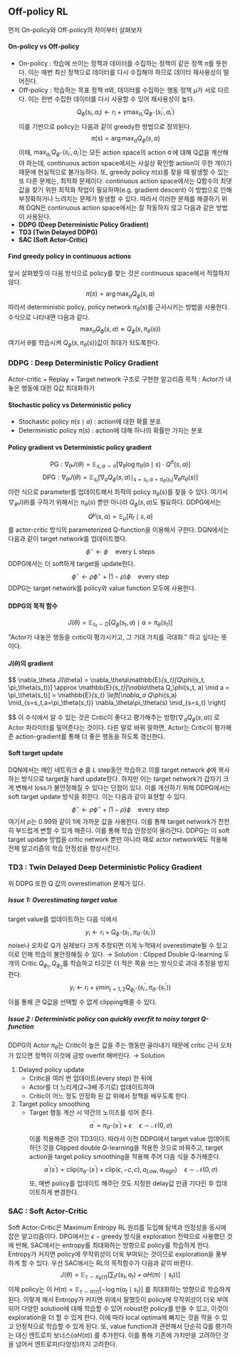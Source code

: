 ## Off-policy RL
먼저 On-policy와 Off-policy의 차이부터 살펴보자
#### On-policy vs Off-policy
- On-policy : 학습에 쓰이는 정책과 데이터를 수집하는 정책이 같은 정책 $\pi$를 뜻한다. 이는 매번 최신 정책으로 데이터를 다시 수집해야 하므로 데이터 재사용성이 떨어진다.
- Off-policy : 학습하는 목표 정책 $\pi$와, 데이터를 수집하는 행동 정책 $\mu$가 서로 다르다. 이는 한번 수집한 데이터를 다시 사용할 수 있어 재사용성이 높다.
$$
Q_\phi(s_i, a_i) \leftarrow r_i + \gamma\max_{a_i^\prime}Q_{\phi^-}(s_i^\prime, a_i^\prime)
$$
이를 기반으로 policy는 다음과 같이 greedy한 방법으로 정의된다.
$$\pi(s) = \arg\max_aQ_\phi(s,a)$$
이때, $\max_{a_i^\prime}Q_{\phi^-}(s_i^\prime, a_i^\prime)$는 모든 action space의 action $a^\prime$에 대해 Q값을 계산해야 하는데, continuous action space에서는 사실상 확인할 action이 무한 개이기 때문에 현실적으로 불가능하다. 또, greedy policy $\pi(s)$를 찾을 때 발생할 수 있는 또 다른 문제는, 최적화 문제이다. continuous action space에서는 Q함수의 최댓값을 찾기 위한 최적화 작업이 필요하며(e.g. gradient descent) 이 방법으로 인해 부정확하거나 느려지는 문제가 발생할 수 있다.
따라서 이러한 문제를 해결하기 위해 DQN은 continuous action space에서는 잘 작동하지 않고 다음과 같은 방법이 사용된다.
- **DDPG (Deep Deterministic Policy Gradient)**
- **TD3 (Twin Delayed DDPG)**
- **SAC (Soft Actor-Critic)**
#### Find greedy policy in continuous actions
앞서 살펴봤듯이 다음 방식으로 policy를 찾는 것은 continuous space에서 적절하지 않다.
$$\pi(s) = \arg\max_aQ_\phi(s,a)$$
따라서 deterministic policy, policy network $\pi_\theta(s)$를 근사시키는 방법을 사용한다.
수식으로 나타내면 다음과 같다.
$$
	\max_aQ_\phi(s,a)\approx Q_\phi(s, \pi_\theta(s))
$$
여기서 $\theta$를 학습시켜 $Q_\phi(s, \pi_\theta(s))$값이 최대가 되도록한다.
### DDPG : Deep Deterministic Policy Gradient
Actor-critic + Replay + Target network 구조로 구현한 알고리즘
목적 : Actor가 내놓은 행동에 대한 Q값 최대화하기
#### Stochastic policy vs Deterministic policy
- Stochastic policy $\pi(s \mid a)$ : action에 대한 확률 분포
- Deterministic policy $\pi(s)$ : action에 대해 하나의 확률만 가지는 분포
#### Policy gradient vs Deterministic policy gradient
$$
\text{PG} : \nabla_\theta J(\theta) = \mathbb{E}_{s, a\sim\pi}\left[\nabla_\theta\log\pi_\theta(a\mid s)\cdot Q^\pi(s,a)\right]
$$
$$
\text{DPG} : \nabla_\theta J(\theta) = \mathbb{E}_{s_t} \left[\nabla_aQ_\phi(s,a) \mid _{s=s_t, a = \pi_\theta(s_t)}\nabla_\theta\pi_\theta(s)\right]
$$
이런 식으로 parameter를 업데이트해서 최적의 policy $\pi_\theta(s)$를 찾을 수 있다.
여기서 $\nabla_\theta J(\theta)$를 구하기 위해서는 $\pi_\theta(s)$ 뿐만 아니라 $Q_\phi(s,a)$도 필요하다. DDPG에서는 
$$
Q^\mu(s,a) = \mathbb{E}_\mu[R_t \mid s,a]
$$ 를 actor-critic 방식의 parameterized Q-function을 이용해서 구한다. 
DQN에서는 다음과 같이 target network를 업데이트했다.
$$
\phi^- \leftarrow \phi \quad \text{every L steps}
$$
DDPG에서는 더 soft하게 target을 update한다.
$$
\phi^- \leftarrow \rho\phi^- + (1-\rho)\phi \quad \text{every step}
$$
DDPG는 target network를 policy와 value function 모두에 사용한다.
#### DDPG의 목적 함수
$$
J(\theta) = \mathbb{E}_{s_t\sim D}[Q_\phi(s_t, a) \mid a=\pi_\theta(s_t)]
$$
"Actor가 내놓은 행동을 critic이 평가시키고, 그 기대 가치를 극대화." 하고 싶다는 뜻이다.

#### $J(\theta)$의 gradient
$$
\nabla_\theta J(\theta) = \nabla_\theta\mathbb{E}_{s_t}[Q_\phi(s_t, \pi_\theta(s_t))]
\approx \mathbb{E}_{s_t}[\nabla_\theta Q_\phi(s_t, a) \mid a = \pi_\theta(s_t)]
= \mathbb{E}_{s_t} \left[\nabla_a Q_\phi(s,a) \mid_{s=s_t,a=\pi_\theta(s_t)} \nabla_\theta\pi_\theta(s) \mid_{s=s_t}  \right]

$$
이 수식에서 알 수 있는 것은 Critic이 좋다고 평가해주는 방향($\nabla_a Q_\phi(s,a))$ 로 Actor 파라미터를 밀어준다는 것이다. 다른 말로 바꿔 말하면, Actor는 Critic이 평가해준 action-gradient를 통해 더 좋은 행동을 하도록 갱신한다.
#### Soft target update
DQN에서는 메인 네트워크 $\phi$ 를 $L$ step동안 학습하고 이를 target network $\phi$에 복사하는 방식으로 target을 hard update한다. 하지만 이는 target network가 갑자기 크게 변해서 loss가 불안정해질 수 있다는 단점이 있다. 이를 개선하기 위해 DDPG에서는 soft target update 방식을 취한다. 이는 다음과 같이 표현할 수 있다.
$$\phi^- \leftarrow \rho\phi^- + (1-\rho)\phi \quad \text{every step}$$
여기서 $\rho$는 0.99와 같이 1에 가까운 값을 사용한다. 이를 통해 target network가 천천히 부드럽게 변할 수 있게 해준다. 이를 통해 학습 안정성이 올라간다. DDPG는 이 soft target update 방법을 critic network 뿐만 아니라 때로 actor network에도 적용해 전체 알고리즘의 학습 안정성을 향상시킨다.
### TD3 : Twin Delayed Deep Deterministic Policy Gradient
위 DDPG 또한 Q 값의 overestimation 문제가 있다.
##### Issue 1: Overestimating target value
target value를 업데이트하는 다음 식에서
$$ y_i \leftarrow r_i + Q_{\phi^-}(s_i^\prime, \pi_{\theta^{-}}(s_i^\prime))$$  noise나 오차로 Q가 실제보다 크게 추정되면 이게 누적돼서 overestimate될 수 있고 이로 인해 학습이 불안정해질 수 있다.
$\rightarrow$ Solution : Clipped Double Q-learning
두 개의 Critic $Q_{\phi_1}, Q_{\phi_2}$를 학습하고 타깃은 더 적은 쪽을 쓰는 방식으로 과대 추정을 방지한다.
$$ y_i \leftarrow r_i + \gamma \min_{j=1,2}Q_{\phi_j^-}(s_i^\prime, \pi_{\theta^-}(s_i^\prime))$$
이를 통해 큰 Q값을 선택할 수 없게 clipping해줄 수 있다.
##### Issue 2 : Deterministic policy can quickly overfit to noisy target Q-function
DDPG의 Actor $\pi_\theta$는 Critic이 높은 값을 주는 행동만 골라내기 때문에 critic 근사 오차가 있으면 정책이 이것에 금방 overfit 해버린다.
$\rightarrow$ Solution
1. Delayed policy update
	- Critic을 여러 번 업데이트(every step) 한 뒤에
	- Actor를 더 느리게(2~3배 주기로) 업데이트하여
	- Critic이 어느 정도 안정화 된 값 위에서 정책을 배우도록 한다.
2. Target policy smoothing
	- Target 행동 계산 시 약간의 노이즈를 섞어 준다.
		$$a^\prime=\pi_{\theta^-}(s^\prime) + \epsilon\quad \epsilon\sim \mathcal{N}(0, \sigma)$$
이를 적용해준 것이 TD3이다. 따라서 이전 DDPG에서 target value 업데이트하던 것을 Clipped double Q-learning을 적용한 것으로 바꿔주고, target action을 target policy smoothing을 적용해 주어 다음 식을 추가해준다.
$$
a^\prime(s^\prime)= \text{clip}(\pi_{\theta^-}(s^\prime) + \text{clip}(\epsilon, -c, c), a_{Low}, a_{High}) \quad \epsilon \sim \mathcal{N}(0, \sigma)
$$
또, 매번 policy를 업데이트 해주던 것도 지정한 delay값 만큼 기다린 후 업데이트하게 변경한다.

### SAC : Soft Actor-Critic
Soft Actor-Critic은 Maximum Entropy RL 원리를 도입해 탐색과 안정성을 동시에 잡은 알고리즘이다.
DPG에서는 $\epsilon-\text{greedy}$ 방식을 exploration 전략으로 사용했던 것에 반해, SAC에서는 entropy를 최대화하는 방향으로 policy를 학습하게 한다. Entropy가 커지면 policy에 무작위성이 더욱 부여되는 것이므로 exploration을 풍부하게 할 수 있다.
우선 SAC에서는 RL의 목적함수가 다음과 같이 바뀐다.
$$J(\theta)= \mathbb{E}_{\tau\sim\pi_\theta(\tau)}\left[\sum_t r(s_t, a_t) + \alpha H(\pi(\cdot \mid s_t))\right]$$
이제 policy는 이 $H(\pi) = \mathbb{E}_{\tau\sim\pi(\tau)}\left[-\log\pi(a_t \mid s_t)\right]$ 를 최대화하는 방향으로 학습하게 된다. 이렇게 해서 Entropy가 커지면 위에서 말했듯이 policy에 무작위성이 더욱 부여되어 다양한 solution에 대해 학습할 수 있어 robust한 policy를 만들 수 있고, 이것이 exploration을 더 할 수 있게 한다. 이에 따라 local optima에 빠지는 것을 막을 수 있고 안정적으로 학습할 수 있게 된다.
또, value function과 관련해서 단순히 Q를 평가하는 대신 엔트로피 보너스($\alpha H(\pi)$) 를 추가한다. 이를 통해 기존에 가치만을 고려하던 것을 넘어서 엔트로피(다양성)까지 고려한다.